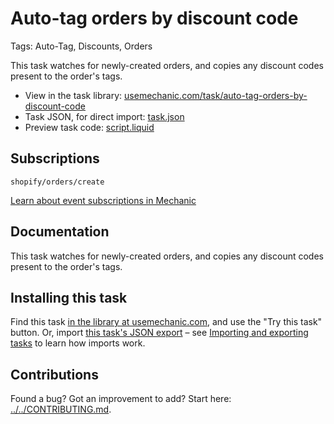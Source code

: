 # Auto-tag orders by discount code

Tags: Auto-Tag, Discounts, Orders

This task watches for newly-created orders, and copies any discount codes present to the order's tags.

* View in the task library: [usemechanic.com/task/auto-tag-orders-by-discount-code](https://usemechanic.com/task/auto-tag-orders-by-discount-code)
* Task JSON, for direct import: [task.json](../../tasks/auto-tag-orders-by-discount-code.json)
* Preview task code: [script.liquid](./script.liquid)

## Subscriptions

```liquid
shopify/orders/create
```

[Learn about event subscriptions in Mechanic](https://docs.usemechanic.com/article/408-subscriptions)

## Documentation

This task watches for newly-created orders, and copies any discount codes present to the order's tags.

## Installing this task

Find this task [in the library at usemechanic.com](https://usemechanic.com/task/auto-tag-orders-by-discount-code), and use the "Try this task" button. Or, import [this task's JSON export](../../tasks/auto-tag-orders-by-discount-code.json) – see [Importing and exporting tasks](https://docs.usemechanic.com/article/505-importing-and-exporting-tasks) to learn how imports work.

## Contributions

Found a bug? Got an improvement to add? Start here: [../../CONTRIBUTING.md](../../CONTRIBUTING.md).
